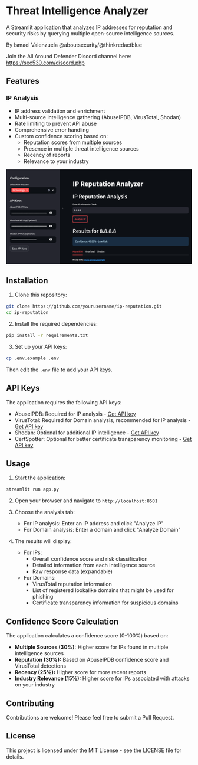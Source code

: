 # Threat Intelligence Analyzer

A Streamlit application that analyzes IP addresses for reputation and security risks by querying multiple open-source intelligence sources.

By Ismael Valenzuela @aboutsecurity/@thinkredactblue

Join the All Around Defender Discord channel here:
https://sec530.com/discord.php

## Features

### IP Analysis
- IP address validation and enrichment
- Multi-source intelligence gathering (AbuseIPDB, VirusTotal, Shodan)
- Rate limiting to prevent API abuse
- Comprehensive error handling
- Custom confidence scoring based on:
  - Reputation scores from multiple sources
  - Presence in multiple threat intelligence sources
  - Recency of reports
  - Relevance to your industry

![alt text](image.png)

## Installation

1. Clone this repository:
```bash
git clone https://github.com/yourusername/ip-reputation.git
cd ip-reputation
```

2. Install the required dependencies:
```bash
pip install -r requirements.txt
```

3. Set up your API keys:
```bash
cp .env.example .env
```
Then edit the `.env` file to add your API keys.

## API Keys

The application requires the following API keys:

- AbuseIPDB: Required for IP analysis - [Get API key](https://www.abuseipdb.com/account/api)
- VirusTotal: Required for Domain analysis, recommended for IP analysis - [Get API key](https://www.virustotal.com/gui/join-us)
- Shodan: Optional for additional IP intelligence - [Get API key](https://account.shodan.io/)
- CertSpotter: Optional for better certificate transparency monitoring - [Get API key](https://sslmate.com/certspotter/api/)

## Usage

1. Start the application:
```bash
streamlit run app.py
```

2. Open your browser and navigate to `http://localhost:8501`

3. Choose the analysis tab:
   - For IP analysis: Enter an IP address and click "Analyze IP"
   - For Domain analysis: Enter a domain and click "Analyze Domain"

4. The results will display:
   - For IPs:
     - Overall confidence score and risk classification
     - Detailed information from each intelligence source
     - Raw response data (expandable)
   - For Domains:
     - VirusTotal reputation information
     - List of registered lookalike domains that might be used for phishing
     - Certificate transparency information for suspicious domains

## Confidence Score Calculation

The application calculates a confidence score (0-100%) based on:

- **Multiple Sources (30%):** Higher score for IPs found in multiple intelligence sources
- **Reputation (30%):** Based on AbuseIPDB confidence score and VirusTotal detections
- **Recency (25%):** Higher score for more recent reports
- **Industry Relevance (15%):** Higher score for IPs associated with attacks on your industry

## Contributing

Contributions are welcome! Please feel free to submit a Pull Request.

## License

This project is licensed under the MIT License - see the LICENSE file for details.